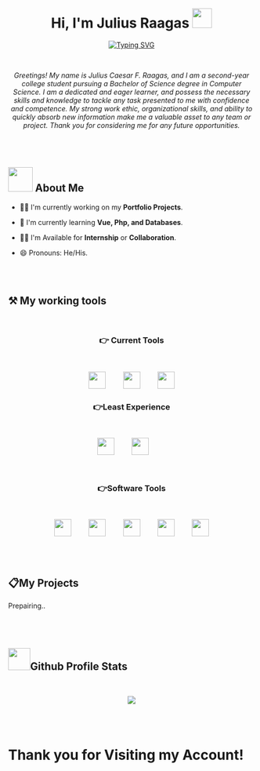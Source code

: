 <h1 align="center">Hi, I'm Julius Raagas <img src="https://media.giphy.com/media/hvRJCLFzcasrR4ia7z/giphy.gif" width="40"></h1>
<p align="center">
    <a href="https://git.io/typing-svg"><img src="https://readme-typing-svg.herokuapp.com?font=Quicksand&size=25&pause=1000&center=true&vCenter=true&width=435&lines=Computer+Science+Student;Aspiring+Full-Stack+Developer;Aspiring+Software+Engineer" alt="Typing SVG" /></a>
</p>

<br>

<p align="center">
    <i>Greetings! My name is Julius Caesar F. Raagas, and I am a second-year college student pursuing a Bachelor of Science degree in Computer Science. I am a dedicated and eager learner, and possess the necessary skills and knowledge to tackle any task presented to me with confidence and competence. My strong work ethic, organizational skills, and ability to quickly absorb new information make me a valuable asset to any team or project. Thank you for considering me for any future opportunities.</i>
</p>

<br>
<br>

<h2><img src="https://github.com/Jlscsr/Illustrations/blob/main/About-me.gif" width="50"> About Me</h2>

- 👩‍💻 I'm currently working on my <strong color="blue">Portfolio Projects</strong>.

- 🧠 I'm currently learning <strong>Vue, Php, and Databases</strong>.

- 👯‍♀️ I'm Available for <Strong>Internship</strong> or <strong>Collaboration</strong>.

- 😄 Pronouns: He/His.

<br>
<br>

<h2 align="left">⚒️ My working tools</h2>
<br>
<h3 align="center">👉 Current Tools</h3>
<br>
<p align="center"><img src="https://github.com/Jlscsr/Illustrations/blob/main/html.png" width="35">&nbsp;&nbsp;&nbsp;&nbsp;&nbsp;&nbsp;&nbsp;&nbsp;&nbsp;<img src="https://github.com/Jlscsr/Illustrations/blob/main/css-3.png" width="35">&nbsp;&nbsp;&nbsp;&nbsp;&nbsp;&nbsp;&nbsp;&nbsp;&nbsp;<img src="https://github.com/Jlscsr/Illustrations/blob/main/js.png" width="35"></p>
<h3 align="center">👉Least Experience</h3>
<br>
<p align="center"><img src="https://github.com/Jlscsr/Illustrations/blob/main/python.png" width="35">&nbsp;&nbsp;&nbsp;&nbsp;&nbsp;&nbsp;&nbsp;&nbsp;&nbsp;<img src="https://github.com/Jlscsr/Illustrations/blob/main/java.png" width="35">&nbsp;&nbsp;&nbsp;&nbsp;&nbsp;&nbsp;&nbsp;&nbsp;&nbsp;</p>
<br>
<h3 align="center">👉Software Tools</h3>
<br>
<p align="center"><img src="https://github.com/Jlscsr/Illustrations/blob/main/vsCode.png" width="35">&nbsp;&nbsp;&nbsp;&nbsp;&nbsp;&nbsp;&nbsp;&nbsp;&nbsp;<img src="https://github.com/Jlscsr/Illustrations/blob/main/eclipseIDE.png" width="35">&nbsp;&nbsp;&nbsp;&nbsp;&nbsp;&nbsp;&nbsp;&nbsp;&nbsp;<img src="https://github.com/Jlscsr/Illustrations/blob/main/figma.png" width="35">&nbsp;&nbsp;&nbsp;&nbsp;&nbsp;&nbsp;&nbsp;&nbsp;&nbsp;<img src="https://github.com/Jlscsr/Illustrations/blob/main/github.png" width="35">&nbsp;&nbsp;&nbsp;&nbsp;&nbsp;&nbsp;&nbsp;&nbsp;&nbsp;<img src="https://github.com/Jlscsr/Illustrations/blob/main/git.png" width="35"></p>

<br>
<br>

<h2>📋My Projects</h2>
<p>Prepairing..<p>

<br>
<br>

<h2><img src="https://github.com/Jlscsr/Illustrations/blob/main/statistics.gif" width="45">Github Profile Stats</h2>
<br>
<p align="center"><img src="https://github-readme-stats.vercel.app/api?username=Jlscsr&theme=radical"></p>

<br>
<br>

<h1>Thank you for Visiting my Account!<h1>


